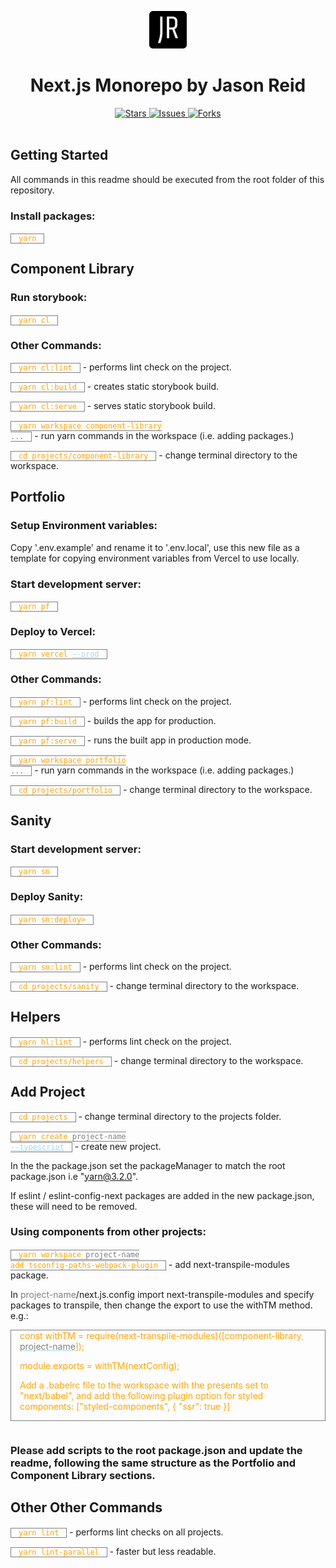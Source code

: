 <!--
    For better readability, use markdown preview.
    Windows VS Code: Ctrl + Shift + V
    Windows Atom: Ctrl + Shift + M
-->

<p align="center">
  <a href="https://jasonreid.dev">
    <img alt="jasonreid.dev logo" src="./projects/portfolio/public/images/icon.png" width="60" />
  </a>
</p>
<h1 align="center">
  Next.js Monorepo by Jason Reid
</h1>
<div align="center">
  <a href="https://github.com/jasonreiddev/nextjs/stargazers">
    <img src="https://img.shields.io/github/stars/jasonreiddev/nextjs" alt="Stars">
  </a>
  <a href="https://github.com/jasonreiddev/nextjs/issues">
    <img src="https://img.shields.io/github/issues/jasonreiddev/nextjs" alt="Issues">
  </a>
  <a href="https://github.com/jasonreiddev/nextjs/network/members">
    <img src="https://img.shields.io/github/forks/jasonreiddev/nextjs" alt="Forks">
  </a>
  </div>
<br>

## Getting Started

All commands in this readme should be executed from the root folder of this repository.

### Install packages:

`yarn`

## Component Library

### Run storybook:

`yarn cl`

### Other Commands:

`yarn cl:lint` - performs lint check on the project.

`yarn cl:build` - creates static storybook build.

`yarn cl:serve` - serves static storybook build.

<code>yarn workspace component-library <span title="placeholder">...</span></code> - run yarn commands in the workspace (i.e. adding packages.)

`cd projects/component-library` - change terminal directory to the workspace.

## Portfolio

### Setup Environment variables:

Copy '.env.example' and rename it to '.env.local', use this new file as a template for copying environment variables from Vercel to use locally.

### Start development server:

`yarn pf`

### Deploy to Vercel:

<code>yarn vercel <span title="optional">--prod</span></code>

### Other Commands:

`yarn pf:lint` - performs lint check on the project.

`yarn pf:build` - builds the app for production.

`yarn pf:serve` - runs the built app in production mode.

<code>yarn workspace portfolio <span title="placeholder">...</span></code> - run yarn commands in the workspace (i.e. adding packages.)

`cd projects/portfolio` - change terminal directory to the workspace.

## Sanity

### Start development server:

`yarn sn`

### Deploy Sanity:

<code>yarn sn:deploy></code>

### Other Commands:

`yarn sn:lint` - performs lint check on the project.

`cd projects/sanity` - change terminal directory to the workspace.

## Helpers

`yarn hl:lint` - performs lint check on the project.

`cd projects/helpers` - change terminal directory to the workspace.

## Add Project

`cd projects` - change terminal directory to the projects folder.

<code>yarn create <span title="placeholder">project-name</span> <span title="optional">--typescript</span></code> - create new project.

In the the package.json set the packageManager to match the root package.json i.e "yarn@3.2.0".

If eslint / eslint-config-next packages are added in the new package.json, these will need to be removed.

### Using components from other projects:

<code>yarn workspace <span title="placeholder">project-name</span> add tsconfig-paths-webpack-plugin</code> - add next-transpile-modules package.

In <span title="placeholder">project-name</span>/next.js.config import next-transpile-modules and specify packages to transpile, then change the export to use the withTM method. e.g.:

<div class="codeblock">
const withTM = require(next-transpile-modules)([component-library<span title="optional">, <span title="placeholder">project-name</span></span>]);

module.exports = withTM(nextConfig);

Add a .babelrc file to the workspace with the presents set to "next/babel", and add the following plugin option for styled components: ["styled-components", { "ssr": true }]

</div>

### Please add scripts to the root package.json and update the readme, following the same structure as the Portfolio and Component Library sections.

## Other Other Commands

`yarn lint` - performs lint checks on all projects.

`yarn lint-parallel` - faster but less readable.

<br/>

 <style>
   Markdown viewer has stripped style tags
    <!--
    a:hover {
        text-decoration: none;
    }
    code, .codeblock {
        color: orange;
        border: 1px solid grey;
        padding: 0 1em;
    }
    .codeblock {
        display: inline-block;
        margin-bottom: 1em;
    }
    span[title="placeholder"] {
        color: grey;  
    }
    span[title="optional"] {
        color: lightblue;  
        text-decoration: underline;
    }
    -->
</style>

